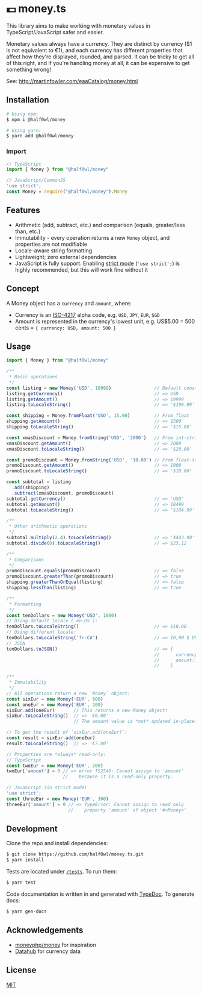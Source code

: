 # 💵 money.ts

This library aims to make working with monetary values in TypeScript/JavaScript safer and easier.

Monetary values always have a currency. They are distinct by currency ($1 is
not equivalent to €1), and each currency has different properties that affect
how they're displayed, rounded, and parsed. It can be tricky to get all of
this right, and if you're handling money at all, it can be expensive to get
something wrong!

See: http://martinfowler.com/eaaCatalog/money.html

## Installation

```sh
# Using npm:
$ npm i @half0wl/money

# Using yarn:
$ yarn add @half0wl/money
```

### Import
```typescript
// TypeScript
import { Money } from "@half0wl/money"

// JavaScript/CommonJS
'use strict';
const Money = require("@half0wl/money").Money
```

## Features

* Arithmetic (add, subtract, etc.) and comparison (equals, greater/less than, etc.)
* Immutability - every operation returns a new `Money` object, and properties
are not modifiable
* Locale-aware string formatting
* Lightweight; zero external dependencies
* JavaScript is fully support. Enabling [strict mode](https://developer.mozilla.org/en-US/docs/Web/JavaScript/Reference/Strict_mode) (`'use strict';`) is highly recommended, but this will work fine without it

## Concept

A Money object has a `currency` and `amount`, where:

* Currency is an [ISO-4217](https://www.xe.com/iso4217.php) alpha code, e.g. `USD`, `JPY`, `EUR`, `SGD`
* Amount is represented in the currency's lowest unit, e.g. US$5.00 = 500 cents = `{ currency: USD, amount: 500 }`

## Usage

```typescript
import { Money } from "@half0wl/money"

/**
 * Basic operations
 */
const listing = new Money('USD', 19999)                // Default constructor from int
listing.getCurrency()                                  // => USD
listing.getAmount()                                    // => 19999
listing.toLocaleString()                               // => '$199.99'

const shipping = Money.fromFloat('USD', 15.00)         // From float
shipping.getAmount()                                   // => 1500
shipping.toLocaleString()                              // => '$15.00'

const xmasDiscount = Money.fromString('USD', '2000')   // From int-string
xmasDiscount.getAmount()                               // => 2000
xmasDiscount.toLocaleString()                          // => '$20.00'

const promoDiscount = Money.fromString('USD', '10.00') // From float-string
promoDiscount.getAmount()                              // => 1000
promoDiscount.toLocaleString()                         // => '$10.00'

const subtotal = listing
  .add(shipping)
  .subtract(xmasDiscount, promoDiscount)
subtotal.getCurrency()                                 // => 'USD'
subtotal.getAmount()                                   // => 18499
subtotal.toLocaleString()                              // => '$184.99'

/**
 * Other arithmetic operations
 */
subtotal.multiply(2.4).toLocaleString()                // => '$443.98'
subtotal.divide(8).toLocaleString()                    // => $23.12

/**
 * Comparisons
 */
promoDiscount.equals(promoDiscount)                    // => false
promoDiscount.greaterThan(promoDiscount)               // => true
shipping.greaterThanOrEqual(listing)                   // => false
shipping.lessThan(listing)                             // => true

/**
 * Formatting
 */
const tenDollars = new Money('USD', 1000)
// Using default locale (`en-US`):
tenDollars.toLocaleString()                            // => $10.00
// Using different locale:
tenDollars.toLocaleString('fr-CA')                     // => 10,00 $ US
// JSON
tenDollars.toJSON()                                    // => {
                                                       //      currency: 'USD',
                                                       //      amount: 1000
                                                       //    }

/**
 * Immutability
 */
// All operations return a new `Money` object:
const sixEur = new Money('EUR', 600)
const oneEur = new Money('EUR', 100)
sixEur.add(oneEur)       // This returns a new Money object!
sixEur.toLocaleString()  // => '€6.00'
                         // The amount value is *not* updated in-place.

// To get the result of `sixEur.add(oneEur)`:
const result = sixEur.add(oneEur)
result.toLocaleString()  // => '€7.00'

// Properties are *always* read-only:
// TypeScript
const twoEur = new Money('EUR', 200)
twoEur['amount'] = 0 // => error TS2540: Cannot assign to 'amount'
                     //    because it is a read-only property.

// JavaScript (in strict mode)
'use strict';
const threeEur = new Money('EUR', 300)
threeEur['amount'] = 0 // => TypeError: Cannot assign to read only
                       //    property 'amount' of object '#<Money>'
```

## Development

Clone the repo and install dependencies:

```sh
$ git clone https://github.com/half0wl/money.ts.git
$ yarn install
```

Tests are located under [`/tests`](/tests). To run them:

```sh
$ yarn test
```

Code documentation is written in and generated with [TypeDoc](https://typedoc.org).
To generate docs:

```sh
$ yarn gen-docs
```

## Acknowledgements

* [moneyphp/money](https://github.com/moneyphp/money) for inspiration
* [Datahub](https://datahub.io/core/currency-codes) for currency data

## License

[MIT](LICENSE)

